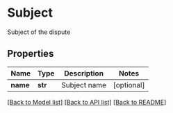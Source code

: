 # Subject

Subject of the dispute
## Properties
Name | Type | Description | Notes
------------ | ------------- | ------------- | -------------
**name** | **str** | Subject name | [optional] 

[[Back to Model list]](../README.md#documentation-for-models) [[Back to API list]](../README.md#documentation-for-api-endpoints) [[Back to README]](../README.md)



